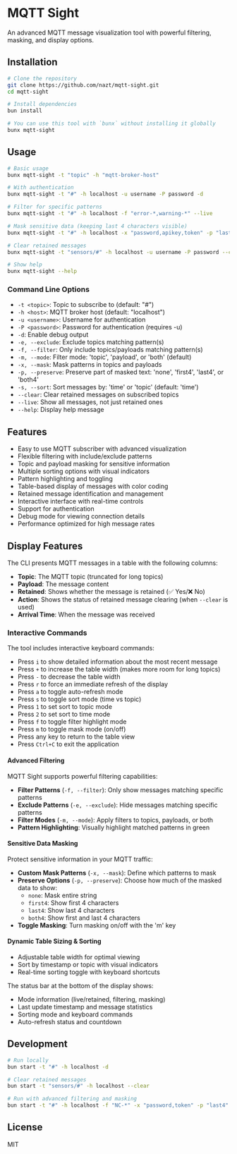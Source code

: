 # MQTT Sight

An advanced MQTT message visualization tool with powerful filtering, masking, and display options.

## Installation

```bash
# Clone the repository
git clone https://github.com/nazt/mqtt-sight.git
cd mqtt-sight

# Install dependencies
bun install

# You can use this tool with `bunx` without installing it globally
bunx mqtt-sight
```

## Usage

```bash
# Basic usage
bunx mqtt-sight -t "topic" -h "mqtt-broker-host"

# With authentication
bunx mqtt-sight -t "#" -h localhost -u username -P password -d

# Filter for specific patterns
bunx mqtt-sight -t "#" -h localhost -f "error-*,warning-*" --live

# Mask sensitive data (keeping last 4 characters visible)
bunx mqtt-sight -t "#" -h localhost -x "password,apikey,token" -p "last4"

# Clear retained messages
bunx mqtt-sight -t "sensors/#" -h localhost -u username -P password --clear

# Show help
bunx mqtt-sight --help
```

### Command Line Options

- `-t <topic>`: Topic to subscribe to (default: "#")
- `-h <host>`: MQTT broker host (default: "localhost")
- `-u <username>`: Username for authentication
- `-P <password>`: Password for authentication (requires -u)
- `-d`: Enable debug output
- `-e, --exclude`: Exclude topics matching pattern(s)
- `-f, --filter`: Only include topics/payloads matching pattern(s)
- `-m, --mode`: Filter mode: 'topic', 'payload', or 'both' (default)
- `-x, --mask`: Mask patterns in topics and payloads
- `-p, --preserve`: Preserve part of masked text: 'none', 'first4', 'last4', or 'both4'
- `-s, --sort`: Sort messages by: 'time' or 'topic' (default: 'time')
- `--clear`: Clear retained messages on subscribed topics
- `--live`: Show all messages, not just retained ones
- `--help`: Display help message

## Features

- Easy to use MQTT subscriber with advanced visualization
- Flexible filtering with include/exclude patterns
- Topic and payload masking for sensitive information
- Multiple sorting options with visual indicators
- Pattern highlighting and toggling
- Table-based display of messages with color coding
- Retained message identification and management
- Interactive interface with real-time controls
- Support for authentication
- Debug mode for viewing connection details
- Performance optimized for high message rates

## Display Features

The CLI presents MQTT messages in a table with the following columns:

- **Topic**: The MQTT topic (truncated for long topics)
- **Payload**: The message content
- **Retained**: Shows whether the message is retained (✅ Yes/❌ No)
- **Action**: Shows the status of retained message clearing (when `--clear` is used)
- **Arrival Time**: When the message was received

### Interactive Commands

The tool includes interactive keyboard commands:

- Press `i` to show detailed information about the most recent message
- Press `+` to increase the table width (makes more room for long topics)
- Press `-` to decrease the table width 
- Press `r` to force an immediate refresh of the display
- Press `a` to toggle auto-refresh mode
- Press `s` to toggle sort mode (time vs topic)
- Press `1` to set sort to topic mode
- Press `2` to set sort to time mode
- Press `f` to toggle filter highlight mode
- Press `m` to toggle mask mode (on/off)
- Press any key to return to the table view
- Press `Ctrl+C` to exit the application

#### Advanced Filtering

MQTT Sight supports powerful filtering capabilities:

- **Filter Patterns** (`-f, --filter`): Only show messages matching specific patterns
- **Exclude Patterns** (`-e, --exclude`): Hide messages matching specific patterns
- **Filter Modes** (`-m, --mode`): Apply filters to topics, payloads, or both
- **Pattern Highlighting**: Visually highlight matched patterns in green

#### Sensitive Data Masking

Protect sensitive information in your MQTT traffic:

- **Custom Mask Patterns** (`-x, --mask`): Define which patterns to mask
- **Preserve Options** (`-p, --preserve`): Choose how much of the masked data to show:
  - `none`: Mask entire string
  - `first4`: Show first 4 characters
  - `last4`: Show last 4 characters
  - `both4`: Show first and last 4 characters
- **Toggle Masking**: Turn masking on/off with the 'm' key

#### Dynamic Table Sizing & Sorting

- Adjustable table width for optimal viewing
- Sort by timestamp or topic with visual indicators
- Real-time sorting toggle with keyboard shortcuts

The status bar at the bottom of the display shows:
- Mode information (live/retained, filtering, masking)
- Last update timestamp and message statistics
- Sorting mode and keyboard commands
- Auto-refresh status and countdown

## Development

```bash
# Run locally
bun start -t "#" -h localhost -d

# Clear retained messages
bun start -t "sensors/#" -h localhost --clear

# Run with advanced filtering and masking
bun start -t "#" -h localhost -f "NC-*" -x "password,token" -p "last4"
```

## License

MIT